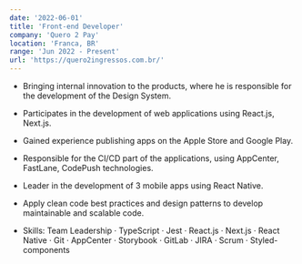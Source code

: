 ```yaml
---
date: '2022-06-01'
title: 'Front-end Developer'
company: 'Quero 2 Pay'
location: 'Franca, BR'
range: 'Jun 2022 - Present'
url: 'https://quero2ingressos.com.br/'
---
```


- Bringing internal innovation to the products, where he is responsible for the development of the Design System.
- Participates in the development of web applications using React.js, Next.js.
- Gained experience publishing apps on the Apple Store and Google Play.
- Responsible for the CI/CD part of the applications, using AppCenter, FastLane, CodePush technologies.
- Leader in the development of 3 mobile apps using React Native.
- Apply clean code best practices and design patterns to develop maintainable and scalable code.

- Skills: Team Leadership · TypeScript · Jest · React.js · Next.js · React Native · Git · AppCenter · Storybook · GitLab · JIRA · Scrum · Styled-components
